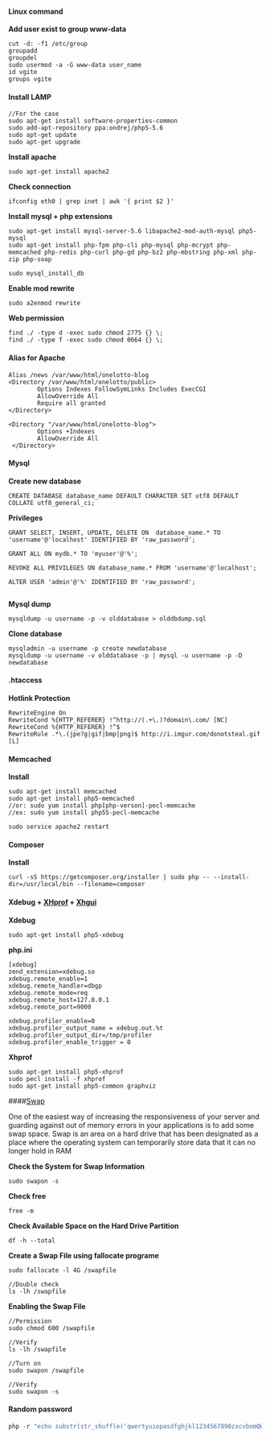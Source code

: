 #### Linux command

**Add user exist to group www-data**

```
cut -d: -f1 /etc/group
groupadd
groupdel
sudo usermod -a -G www-data user_name
id vgite
groups vgite
```

#### Install LAMP

```
//For the case 
sudo apt-get install software-properties-common
sudo add-apt-repository ppa:ondrej/php5-5.6
sudo apt-get update
sudo apt-get upgrade 
```

**Install apache**
```
sudo apt-get install apache2
```

**Check connection**
```
ifconfig eth0 | grep inet | awk '{ print $2 }'
```

**Install mysql + php extensions**
```
sudo apt-get install mysql-server-5.6 libapache2-mod-auth-mysql php5-mysql
sudo apt-get install php-fpm php-cli php-mysql php-mcrypt php-memcached php-redis php-curl php-gd php-bz2 php-mbstring php-xml php-zip php-soap

sudo mysql_install_db
```

**Enable mod rewrite**
```
sudo a2enmod rewrite
```

**Web permission**
```
find ./ -type d -exec sudo chmod 2775 {} \;
find ./ -type f -exec sudo chmod 0664 {} \;
```

#### Alias for Apache

```
Alias /news /var/www/html/onelotto-blog
<Directory /var/www/html/onelotto/public>
        Options Indexes FollowSymLinks Includes ExecCGI
        AllowOverride All
        Require all granted
</Directory>

<Directory "/var/www/html/onelotto-blog">
        Options +Indexes
        AllowOverride All
 </Directory>
```

#### Mysql

**Create new database**

```
CREATE DATABASE database_name DEFAULT CHARACTER SET utf8 DEFAULT COLLATE utf8_general_ci;
```

**Privileges**


```
GRANT SELECT, INSERT, UPDATE, DELETE ON  database_name.* TO 'username'@'localhost' IDENTIFIED BY 'raw_password';

GRANT ALL ON mydb.* TO 'myuser'@'%';

REVOKE ALL PRIVILEGES ON database_name.* FROM 'username'@'localhost';

ALTER USER 'admin'@'%' IDENTIFIED BY 'raw_password';


```

**Mysql dump**

```
mysqldump -u username -p -v olddatabase > olddbdump.sql
```

**Clone database**


```
mysqladmin -u username -p create newdatabase
mysqldump -u username -v olddatabase -p | mysql -u username -p -D newdatabase
```

#### .htaccess

**Hotlink Protection**
```
RewriteEngine On
RewriteCond %{HTTP_REFERER} !^http://(.+\.)?domain\.com/ [NC]
RewriteCond %{HTTP_REFERER} !^$
RewriteRule .*\.(jpe?g|gif|bmp|png)$ http://i.imgur.com/donotsteal.gif [L] 
```

#### Memcached

**Install**

```
sudo apt-get install memcached
sudo apt-get install php5-memcached
//or: sudo yum install php[php-verson]-pecl-memcache
//ex: sudo yum install php55-pecl-memcache

sudo service apache2 restart
```

#### Composer

**Install**
```
curl -sS https://getcomposer.org/installer | sudo php -- --install-dir=/usr/local/bin --filename=composer
```

#### Xdebug + [XHprof](https://docs.moodle.org/dev/Setting_up_xhprof_on_Moodle) + [Xhgui](https://github.com/phacility/xhprof)

**Xdebug**

```
sudo apt-get install php5-xdebug
```

__php.ini__

```
[xdebug]
zend_extension=xdebug.so
xdebug.remote_enable=1
xdebug.remote_handler=dbgp
xdebug.remote_mode=req
xdebug.remote_host=127.0.0.1
xdebug.remote_port=9000

xdebug.profiler_enable=0
xdebug.profiler_output_name = xdebug.out.%t
xdebug.profiler_output_dir=/tmp/profiler
xdebug.profiler_enable_trigger = 0

```

**Xhprof**

```
sudo apt-get install php5-xhprof
sudo pecl install -f xhprof
sudo apt-get install php5-common graphviz
```


####[Swap](https://www.digitalocean.com/community/tutorials/how-to-add-swap-on-ubuntu-14-04)

One of the easiest way of increasing the responsiveness of your server and guarding against out of memory errors in your applications is to add some swap space. Swap is an area on a hard drive that has been designated as a place where the operating system can temporarily store data that it can no longer hold in RAM

**Check the System for Swap Information**
```
sudo swapon -s
```

**Check free**
```
free -m
```

**Check Available Space on the Hard Drive Partition**
```
df -h --total
```

**Create a Swap File using fallocate programe**
```
sudo fallocate -l 4G /swapfile

//Double check
ls -lh /swapfile
```

**Enabling the Swap File**
```
//Permission
sudo chmod 600 /swapfile

//Verify
ls -lh /swapfile

//Turn on
sudo swapon /swapfile

//Verify
sudo swapon -s
```


#### Random password

```php
php -r "echo substr(str_shuffle('qwertyuiopasdfghjkl1234567890zxcvbnmQWERTYUIOPASDFGHJKLZXCVBNM'), 0, 32);"
```

